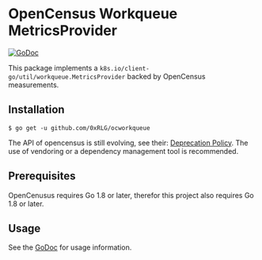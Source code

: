 # OpenCensus Workqueue MetricsProvider

[![GoDoc][godoc-image]][godoc-url]

This package implements a `k8s.io/client-go/util/workqueue.MetricsProvider`
backed by OpenCensus measurements.

## Installation

```
$ go get -u github.com/0xRLG/ocworkqueue
```

The API of opencensus is still evolving, see their: [Deprecation Policy][deprecation-policy].
The use of vendoring or a dependency management tool is recommended.

## Prerequisites

OpenCenusus requires Go 1.8 or later, therefor this project also requires Go 1.8 or later.

## Usage

See the [GoDoc][godoc-url] for usage information.

[godoc-image]: https://godoc.org/github.com/0xRLG/ocworkqueue?status.svg
[godoc-url]: https://godoc.org/github.com/0xRLG/ocworkqueue

[deprecation-policy]:https://github.com/census-instrumentation/opencensus-go/blob/master/README.md#deprecation-policy
